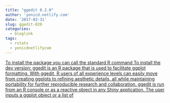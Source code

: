 ```yaml
---
title: "ggedit 0.2.0"
author: 'yonicd.netlify.com'
date: '2017-03-31'
slug: ggedit-020
categories:
  - bloglink
tags:
  - rstats
  - yonicdnetlifycom
---
```


[To install the package you can call the standard R command To install the dev version: ggedit is an R package that is used to facilitate ggplot formatting. With ggedit, R users of all experience levels can easily move from creating ggplots to refining aesthetic details, all while maintaining portability for further reproducible research and collaboration. ggedit is run from an R console or as a reactive object in any Shiny application. The user inputs a ggplot object or a list of<i class="fas fa-external-link-alt"></i>](https://yonicd.netlify.com/post/2017-03-31-ggedit_cranpost/)

